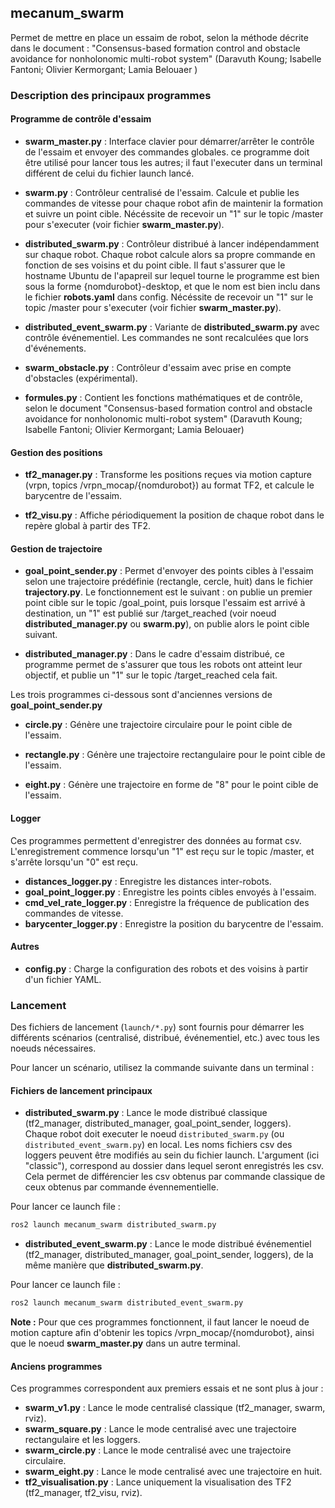 ## mecanum_swarm

Permet de mettre en place un essaim de robot, selon la méthode décrite dans le document : "Consensus-based formation control and obstacle avoidance for nonholonomic 
multi-robot system"  (Daravuth Koung; Isabelle Fantoni; Olivier Kermorgant; 
Lamia Belouaer )

### Description des principaux programmes

#### Programme de contrôle d'essaim

- **swarm_master.py** : Interface clavier pour démarrer/arrêter le contrôle de l'essaim et envoyer des commandes globales. ce programme doit être utilisé pour lancer tous les autres; il faut l'executer dans un terminal différent de celui du fichier launch lancé.

- **swarm.py** : Contrôleur centralisé de l'essaim. Calcule et publie les commandes de vitesse pour chaque robot afin de maintenir la formation et suivre un point cible. Nécéssite de recevoir un "1" sur le topic /master pour s'executer (voir fichier **swarm_master.py**).

- **distributed_swarm.py** : Contrôleur distribué à lancer indépendamment sur chaque robot. Chaque robot calcule alors sa propre commande en fonction de ses voisins et du point cible. Il faut s'assurer que le hostname Ubuntu de l'apapreil sur lequel tourne le programme est bien sous la forme {nomdurobot}-desktop, et que le nom est bien inclu dans le fichier **robots.yaml** dans config.
Nécéssite de recevoir un "1" sur le topic /master pour s'executer (voir fichier **swarm_master.py**).

- **distributed_event_swarm.py** : Variante de **distributed_swarm.py** avec contrôle événementiel. Les commandes ne sont recalculées que lors d'événements.

- **swarm_obstacle.py** : Contrôleur d'essaim avec prise en compte d'obstacles (expérimental).

- **formules.py** : Contient les fonctions mathématiques et de contrôle, selon le document "Consensus-based formation control and obstacle avoidance for nonholonomic multi-robot system"  (Daravuth Koung; Isabelle Fantoni; Olivier Kermorgant; Lamia Belouaer)

#### Gestion des positions

- **tf2_manager.py** : Transforme les positions reçues via motion capture (vrpn, topics /vrpn_mocap/{nomdurobot}) au format TF2, et calcule le barycentre de l'essaim.

- **tf2_visu.py** : Affiche périodiquement la position de chaque robot dans le repère global à partir des TF2.

#### Gestion de trajectoire

- **goal_point_sender.py** : Permet d'envoyer des points cibles à l'essaim selon une trajectoire prédéfinie (rectangle, cercle, huit) dans le fichier **trajectory.py**. Le fonctionnement est le suivant : on publie un premier point cible sur le topic /goal_point, puis lorsque l'essaim est arrivé à destination, un "1" est publié sur /target_reached (voir noeud **distributed_manager.py** ou **swarm.py**), on publie alors le point cible suivant.

- **distributed_manager.py** : Dans le cadre d'essaim distribué, ce programme permet de s'assurer que tous les robots ont atteint leur objectif, et publie un "1" sur le topic /target_reached cela fait.

Les trois programmes ci-dessous sont d'anciennes versions de **goal_point_sender.py**

- **circle.py** : Génère une trajectoire circulaire pour le point cible de l'essaim.

- **rectangle.py** : Génère une trajectoire rectangulaire pour le point cible de l'essaim.

- **eight.py** : Génère une trajectoire en forme de "8" pour le point cible de l'essaim.

#### Logger

Ces programmes permettent d'enregistrer des données au format csv. L'enregistrement commence lorsqu'un "1" est reçu sur le topic /master, et s'arrête lorsqu'un "0" est reçu.
- **distances_logger.py** : Enregistre les distances inter-robots.
- **goal_point_logger.py** : Enregistre les points cibles envoyés à l'essaim.
- **cmd_vel_rate_logger.py** : Enregistre la fréquence de publication des commandes de vitesse.
- **barycenter_logger.py** : Enregistre la position du barycentre de l'essaim.


#### Autres

- **config.py** : Charge la configuration des robots et des voisins à partir d'un fichier YAML.


### Lancement

Des fichiers de lancement (`launch/*.py`) sont fournis pour démarrer les différents scénarios (centralisé, distribué, événementiel, etc.) avec tous les noeuds nécessaires.

Pour lancer un scénario, utilisez la commande suivante dans un terminal :




#### Fichiers de lancement principaux

- **distributed_swarm.py** : Lance le mode distribué classique (tf2_manager, distributed_manager, goal_point_sender, loggers).    
Chaque robot doit executer le noeud `distributed_swarm.py` (ou `distributed_event_swarm.py`) en local.
Les noms fichiers csv des loggers peuvent être modifiés au sein du fichier launch. L'argument (ici "classic"), correspond au dossier dans lequel seront enregistrés les csv. Cela permet de différencier les csv obtenus par commande classique de ceux obtenus par commande évennementielle.

Pour lancer ce launch file :
```bash
ros2 launch mecanum_swarm distributed_swarm.py
```

- **distributed_event_swarm.py** : Lance le mode distribué événementiel (tf2_manager, distributed_manager, goal_point_sender, loggers), de la même manière que **distributed_swarm.py**.  

Pour lancer ce launch file :
```bash
ros2 launch mecanum_swarm distributed_event_swarm.py
```

**Note :** Pour que ces programmes fonctionnent, il faut lancer le noeud de motion capture afin d'obtenir les topics /vrpn_mocap/{nomdurobot}, ainsi que le noeud **swarm_master.py** dans un autre terminal.

#### Anciens programmes 

Ces programmes correspondent aux premiers essais et ne sont plus à jour :
- **swarm_v1.py** : Lance le mode centralisé classique (tf2_manager, swarm, rviz).
- **swarm_square.py** : Lance le mode centralisé avec une trajectoire rectangulaire et les loggers.
- **swarm_circle.py** : Lance le mode centralisé avec une trajectoire circulaire.
- **swarm_eight.py** : Lance le mode centralisé avec une trajectoire en huit.
- **tf2_visualisation.py** : Lance uniquement la visualisation des TF2 (tf2_manager, tf2_visu, rviz).